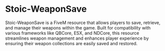 # Stoic-WeaponSave
Stoic-WeaponSave is a FiveM resource that allows players to save, retrieve, and manage their weapons within the game. Built for compatibility with various frameworks like QBCore, ESX, and NDCore, this resource streamlines weapon management and enhances player experience by ensuring their weapon collections are easily saved and restored.
